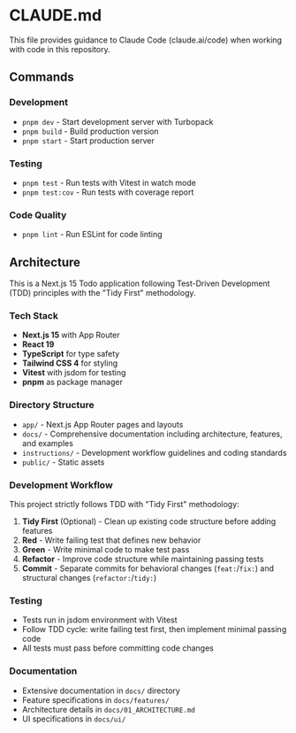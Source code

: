 # CLAUDE.md

This file provides guidance to Claude Code (claude.ai/code) when working with code in this repository.

## Commands

### Development
- `pnpm dev` - Start development server with Turbopack
- `pnpm build` - Build production version
- `pnpm start` - Start production server

### Testing
- `pnpm test` - Run tests with Vitest in watch mode
- `pnpm test:cov` - Run tests with coverage report

### Code Quality
- `pnpm lint` - Run ESLint for code linting

## Architecture

This is a Next.js 15 Todo application following Test-Driven Development (TDD) principles with the "Tidy First" methodology.

### Tech Stack
- **Next.js 15** with App Router
- **React 19** 
- **TypeScript** for type safety
- **Tailwind CSS 4** for styling
- **Vitest** with jsdom for testing
- **pnpm** as package manager

### Directory Structure
- `app/` - Next.js App Router pages and layouts
- `docs/` - Comprehensive documentation including architecture, features, and examples
- `instructions/` - Development workflow guidelines and coding standards
- `public/` - Static assets

### Development Workflow

This project strictly follows TDD with "Tidy First" methodology:

1. **Tidy First** (Optional) - Clean up existing code structure before adding features
2. **Red** - Write failing test that defines new behavior
3. **Green** - Write minimal code to make test pass
4. **Refactor** - Improve code structure while maintaining passing tests
5. **Commit** - Separate commits for behavioral changes (`feat:`/`fix:`) and structural changes (`refactor:`/`tidy:`)

### Testing
- Tests run in jsdom environment with Vitest
- Follow TDD cycle: write failing test first, then implement minimal passing code
- All tests must pass before committing code changes

### Documentation
- Extensive documentation in `docs/` directory
- Feature specifications in `docs/features/`
- Architecture details in `docs/01_ARCHITECTURE.md`
- UI specifications in `docs/ui/`